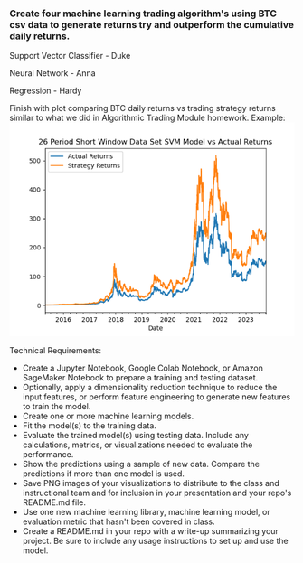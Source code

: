 ### Create four machine learning trading algorithm's using BTC csv data to generate returns try and outperform the cumulative daily returns. 
  Support Vector Classifier - Duke  
  
  Neural Network - Anna  
  
  Regression - Hardy  
  
Finish with plot comparing BTC daily returns vs trading strategy returns similar to what we did in Algorithmic Trading Module homework. 
Example:  
![](26_Period_SMA_SVM_plot.png)

Technical Requirements:  

*  Create a Jupyter Notebook, Google Colab Notebook, or Amazon SageMaker Notebook to prepare a training and testing dataset.
* Optionally, apply a dimensionality reduction technique to reduce the input features, or perform feature engineering to generate new features to train the model.
* Create one or more machine learning models.
* Fit the model(s) to the training data.
* Evaluate the trained model(s) using testing data. Include any calculations, metrics, or visualizations needed to evaluate the performance.
* Show the predictions using a sample of new data. Compare the predictions if more than one model is used.
* Save PNG images of your visualizations to distribute to the class and instructional team and for inclusion in your presentation and your repo's README.md file.
* Use one new machine learning library, machine learning model, or evaluation metric that hasn't been covered in class.
* Create a README.md in your repo with a write-up summarizing your project. Be sure to include any usage instructions to set up and use the model.

